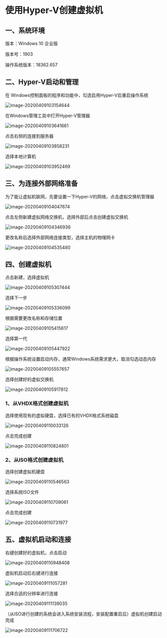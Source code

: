# 使用Hyper-V创建虚拟机

## 一、系统环境

版本：Windows 10 企业版

版本号：1903

操作系统版本：18362.657



## 二、Hyper-V启动和管理

在 Windows控制面板的程序和功能中，勾选启用Hyper-V后重启操作系统

![image-20200409103154644](使用Hyper-V创建虚拟机.assets/image-20200409103154644.png)

在Windows管理工具中打开Hyper-V管理器

![image-20200409103641661](使用Hyper-V创建虚拟机.assets/image-20200409103641661.png)



点击右侧的连接到服务器

![image-20200409103858231](使用Hyper-V创建虚拟机.assets/image-20200409103858231.png)



选择本地计算机

![image-20200409103952469](使用Hyper-V创建虚拟机.assets/image-20200409103952469.png)



## 三、为连接外部网络准备

为了能让虚拟机联网，先要设置一下Hyper-V的网络，点击虚拟交换机管理器

![image-20200409104047674](使用Hyper-V创建虚拟机.assets/image-20200409104047674.png)



点击左侧新建虚拟网络交换机，选择外部后点击创建虚拟交换机

![image-20200409104346936](使用Hyper-V创建虚拟机.assets/image-20200409104346936.png)



更改名称后选择外部网络连接类型，选择主机的物理网卡

![image-20200409104535480](使用Hyper-V创建虚拟机.assets/image-20200409104535480.png)



## 四、创建虚拟机

点击新建，选择虚拟机

![image-20200409105307444](使用Hyper-V创建虚拟机.assets/image-20200409105307444.png)



选择下一步

![image-20200409105336099](使用Hyper-V创建虚拟机.assets/image-20200409105336099.png)



根据需要更改名称和存储位置

![image-20200409105415617](使用Hyper-V创建虚拟机.assets/image-20200409105415617.png)



选择第一代

![image-20200409105447922](使用Hyper-V创建虚拟机.assets/image-20200409105447922.png)



根据操作系统设置启动内存，通常Windows系统需求更大，取消勾选动态内存

![image-20200409105557657](使用Hyper-V创建虚拟机.assets/image-20200409105557657.png)



选择创建好的虚拟交换机

![image-20200409105917812](使用Hyper-V创建虚拟机.assets/image-20200409105917812.png)



### 1、从VHDX格式创建虚拟机

选择使用现有的虚拟硬盘，选择已有的VHDX格式系统磁盘

![image-20200409110033126](使用Hyper-V创建虚拟机.assets/image-20200409110033126.png)



点击完成创建

![image-20200409110824801](使用Hyper-V创建虚拟机.assets/image-20200409110824801.png)



### 2、从ISO格式创建虚拟机

选择创建虚拟机硬盘

![image-20200409110546563](使用Hyper-V创建虚拟机.assets/image-20200409110546563.png)



选择系统ISO文件

![image-20200409110709061](使用Hyper-V创建虚拟机.assets/image-20200409110709061.png)



点击完成创建

![image-20200409110731977](使用Hyper-V创建虚拟机.assets/image-20200409110731977.png)



## 五、虚拟机启动和连接

右键创建好的虚拟机，点击启动

![image-20200409110948408](使用Hyper-V创建虚拟机.assets/image-20200409110948408.png)



虚拟机启动后右键进行连接

![image-20200409111057281](使用Hyper-V创建虚拟机.assets/image-20200409111057281.png)



选择合适的分辨率进行连接

![image-20200409111139035](使用Hyper-V创建虚拟机.assets/image-20200409111139035.png)



（从ISO进行创建的系统会进入系统安装流程，安装配置重启后）虚拟机创建启动完成

![image-20200409111706722](使用Hyper-V创建虚拟机.assets/image-20200409111706722.png)

